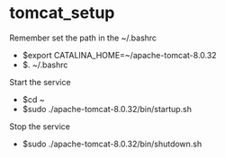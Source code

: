 # tomcat_setup
Remember set the path in the ~/.bashrc
- $export CATALINA_HOME=~/apache-tomcat-8.0.32
- $. ~/.bashrc

Start the service
- $cd ~
- $sudo ./apache-tomcat-8.0.32/bin/startup.sh

Stop the service 
- $sudo ./apache-tomcat-8.0.32/bin/shutdown.sh

